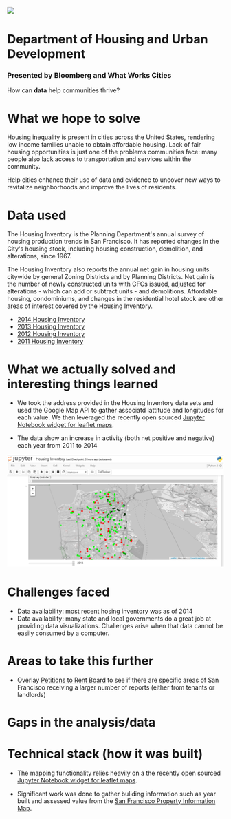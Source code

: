 ![](https://horseradish.s3.amazonaws.com/CACHE/images/photos/66/7f/42bf3e704747/image-54e7656359e25-default-800.png)

# Department of Housing and Urban Development
### Presented by Bloomberg and What Works Cities
How can **data** help communities thrive?

# What we hope to solve
Housing inequality is present in cities across the United States, rendering low income families unable to obtain affordable housing. Lack of fair housing opportunities is just one of the problems communities face: many people also lack access to transportation and services within the community.

Help cities enhance their use of data and evidence to uncover new ways to revitalize neighborhoods and improve the lives of residents.

# Data used
The Housing Inventory is the Planning Department's annual survey of housing production trends in San Francisco. It has reported changes in the City's housing stock, including housing construction, demolition, and alterations, since 1967. 

The Housing Inventory also reports the annual net gain in housing units citywide by general Zoning Districts and by Planning Districts. Net gain is the number of newly constructed units with CFCs issued, adjusted for alterations - which can add or subtract units - and demolitions. Affordable housing, condominiums, and changes in the residential hotel stock are other areas of interest covered by the Housing Inventory. 

- [2014 Housing Inventory](https://data.sfgov.org/Housing-and-Buildings/2014-Housing-Inventory/pucn-j93j)
- [2013 Housing Inventory](https://data.sfgov.org/Housing-and-Buildings/2013-Housing-Inventory/e7d3-dxh5)
- [2012 Housing Inventory](https://data.sfgov.org/Housing-and-Buildings/2012-Housing-Inventory/4xa2-t52k)
- [2011 Housing Inventory](https://data.sfgov.org/Housing-and-Buildings/2011-Housing-Inventory/mpcm-79w2)


# What we actually solved and interesting things learned

- We took the address provided in the Housing Inventory data sets and used the Google Map API to gather associatd lattitude and longitudes for each value. We then leveraged the recently open sourced [Jupyter Notebook widget for leaflet maps](https://github.com/ellisonbg/ipyleaflet).

- The data show an increase in activity (both net positive and negative) each year from 2011 to 2014

![](net_change_graph.png)

# Challenges faced

 - Data availability: most recent hosing inventory was as of 2014
 - Data availability: many state and local governments do a great job at providing data visualizations. Challenges arise when that data cannot be easily consumed by a computer. 

# Areas to take this further

- Overlay [Petitions to Rent Board](https://data.sfgov.org/Housing-and-Buildings/Petitions-to-the-Rent-Board/6swy-cmkq) to see if there are specific areas of San Francisco receiving a larger number of reports (either from tenants or landlords)


# Gaps in the analysis/data

# Technical stack (how it was built)

- The mapping functionality relies heavily on a the recently open sourced [Jupyter Notebook widget for leaflet maps](https://github.com/ellisonbg/ipyleaflet).

- Significant work was done to gather buliding information such as year built and assessed value from the [San Francisco Property Information Map](http://propertymap.sfplanning.org/).


